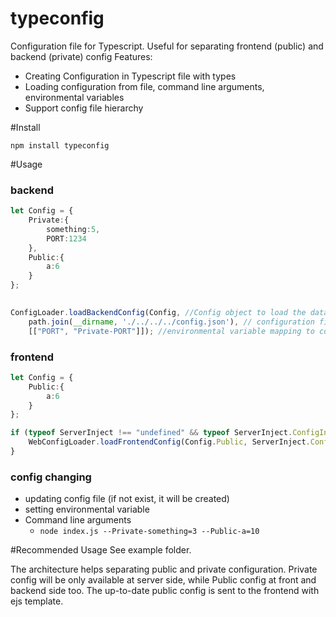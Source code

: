 # typeconfig
Configuration file for Typescript.
Useful for separating frontend (public) and backend (private) config
Features:
 - Creating Configuration in Typescript file with types
 - Loading configuration from file, command line arguments, environmental variables
 - Support config file hierarchy
 
#Install

```shell
npm install typeconfig
```

#Usage

### backend
```typescript
let Config = {
    Private:{
        something:5,
        PORT:1234
    },
    Public:{
        a:6
    }
};
 

ConfigLoader.loadBackendConfig(Config, //Config object to load the data to
    path.join(__dirname, './../../../config.json'), // configuration file path
    [["PORT", "Private-PORT"]]); //environmental variable mapping to config variable
```

### frontend

```typescript
let Config = {
    Public:{
        a:6
    }
};

if (typeof ServerInject !== "undefined" && typeof ServerInject.ConfigInject !== "undefined") {
    WebConfigLoader.loadFrontendConfig(Config.Public, ServerInject.ConfigInject);
}
```

### config changing
  * updating config file (if not exist, it will be created)
  * setting environmental variable
  * Command line arguments
    *  `node index.js --Private-something=3 --Public-a=10`


#Recommended Usage
See example folder.

The architecture helps separating public and private configuration. Private config will be only available at server side, while Public config at front and backend side too.
The up-to-date public config is sent to the frontend with ejs template.